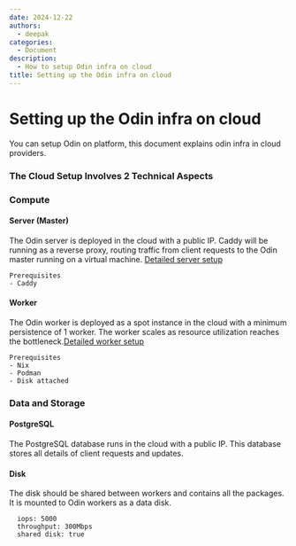 ```yaml
---
date: 2024-12-22
authors:
  - deepak
categories:
  - Document
description:
  - How to setup Odin infra on cloud
title: Setting up the Odin infra on cloud
---
```


# Setting up the Odin infra on cloud

You can setup Odin on platform, this document explains odin infra in cloud providers.
<!-- Adding an excerpt -->
<!-- more --> 
### The Cloud Setup Involves 2 Technical Aspects

### Compute

#### Server (Master)
The Odin server is deployed in the cloud with a public IP. Caddy will be running as a reverse proxy, routing traffic from client requests to the Odin master running on a virtual machine.
[Detailed server setup](/detailed-server-setup.md)
```
Prerequisites
- Caddy
```

#### Worker
The Odin worker is deployed as a spot instance in the cloud with a minimum persistence of 1 worker. The worker scales as resource utilization reaches the bottleneck.[Detailed worker setup](/detailed-worker-setup.md)
```
Prerequisites
- Nix
- Podman
- Disk attached
```


### Data and Storage

#### PostgreSQL
The PostgreSQL database runs in the cloud with a public IP. This database stores all details of client requests and updates.

#### Disk
The disk should be shared between workers and contains all the packages. It is mounted to Odin workers as a data disk.

```
  iops: 5000
  throughput: 300Mbps
  shared disk: true
```